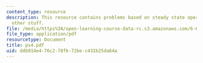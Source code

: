 ```yaml
---
content_type: resource
description: This resource contains problems based on steady state operation and optional
  other stuff.
file: /media/https%3A/open-learning-course-data-rc.s3.amazonaws.com/6-691-seminar-in-electric-power-systems-spring-2006/ddb914e476c278fb72bec431b25da64a_ps4.pdf
file_type: application/pdf
resourcetype: Document
title: ps4.pdf
uid: ddb914e4-76c2-78fb-72be-c431b25da64a
---
```

